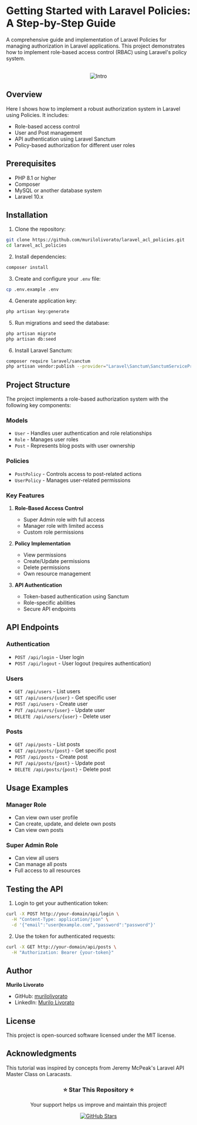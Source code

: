 # Getting Started with Laravel Policies: A Step-by-Step Guide

A comprehensive guide and implementation of Laravel Policies for managing authorization in Laravel applications. This project demonstrates how to implement role-based access control (RBAC) using Laravel's policy system.

<p align="center">
    <br />
<img src="https://miro.medium.com/v2/resize:fit:700/1*lJXgnAuSjx-ai7VbUlMiIA.png" alt="Intro" /><br />
</p>

## Overview

Here I  shows how to implement a robust authorization system in Laravel using Policies. It includes:
- Role-based access control
- User and Post management
- API authentication using Laravel Sanctum
- Policy-based authorization for different user roles




## Prerequisites

- PHP 8.1 or higher
- Composer
- MySQL or another database system
- Laravel 10.x

## Installation

1. Clone the repository:
```bash
git clone https://github.com/murilolivorato/laravel_acl_policies.git
cd laravel_acl_policies
```

2. Install dependencies:
```bash
composer install
```

3. Create and configure your `.env` file:
```bash
cp .env.example .env
```

4. Generate application key:
```bash
php artisan key:generate
```

5. Run migrations and seed the database:
```bash
php artisan migrate
php artisan db:seed
```

6. Install Laravel Sanctum:
```bash
composer require laravel/sanctum
php artisan vendor:publish --provider="Laravel\Sanctum\SanctumServiceProvider"
```

## Project Structure

The project implements a role-based authorization system with the following key components:

### Models
- `User` - Handles user authentication and role relationships
- `Role` - Manages user roles
- `Post` - Represents blog posts with user ownership

### Policies
- `PostPolicy` - Controls access to post-related actions
- `UserPolicy` - Manages user-related permissions

### Key Features

1. **Role-Based Access Control**
   - Super Admin role with full access
   - Manager role with limited access
   - Custom role permissions

2. **Policy Implementation**
   - View permissions
   - Create/Update permissions
   - Delete permissions
   - Own resource management

3. **API Authentication**
   - Token-based authentication using Sanctum
   - Role-specific abilities
   - Secure API endpoints

## API Endpoints

### Authentication
- `POST /api/login` - User login
- `POST /api/logout` - User logout (requires authentication)

### Users
- `GET /api/users` - List users
- `GET /api/users/{user}` - Get specific user
- `POST /api/users` - Create user
- `PUT /api/users/{user}` - Update user
- `DELETE /api/users/{user}` - Delete user

### Posts
- `GET /api/posts` - List posts
- `GET /api/posts/{post}` - Get specific post
- `POST /api/posts` - Create post
- `PUT /api/posts/{post}` - Update post
- `DELETE /api/posts/{post}` - Delete post

## Usage Examples

### Manager Role
- Can view own user profile
- Can create, update, and delete own posts
- Can view own posts

### Super Admin Role
- Can view all users
- Can manage all posts
- Full access to all resources

## Testing the API

1. Login to get your authentication token:
```bash
curl -X POST http://your-domain/api/login \
  -H "Content-Type: application/json" \
  -d '{"email":"user@example.com","password":"password"}'
```

2. Use the token for authenticated requests:
```bash
curl -X GET http://your-domain/api/posts \
  -H "Authorization: Bearer {your-token}"
```

## Author

**Murilo Livorato**
- GitHub: [murilolivorato](https://github.com/murilolivorato)
- LinkedIn: [Murilo Livorato](https://www.linkedin.com/in/murilo-livorato-80985a4a/)

## License

This project is open-sourced software licensed under the MIT license.

## Acknowledgments

This tutorial was inspired by concepts from Jeremy McPeak's Laravel API Master Class on Laracasts.


<div align="center">
  <h3>⭐ Star This Repository ⭐</h3>
  <p>Your support helps us improve and maintain this project!</p>
  <a href="https://github.com/murilolivorato/laravel_acl_policies/stargazers">
    <img src="https://img.shields.io/github/stars/murilolivorato/laravel_acl_policies?style=social" alt="GitHub Stars">
  </a>
</div>
